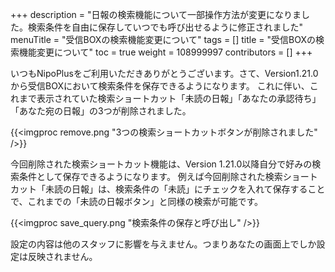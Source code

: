 +++
description = "日報の検索機能について一部操作方法が変更になりました。検索条件を自由に保存していつでも呼び出せるように修正されました"
menuTitle = "受信BOXの検索機能変更について"
tags = []
title = "受信BOXの検索機能変更について"
toc = true
weight = 108999997
contributors = []
+++

いつもNipoPlusをご利用いただきありがとうございます。さて、Version1.21.0から受信BOXにおいて検索条件を保存できるようになります。
これに伴い、これまで表示されていた検索ショートカット「未読の日報」「あなたの承認待ち」「あなた宛の日報」の3つが削除されました。

{{<imgproc remove.png "3つの検索ショートカットボタンが削除されました" />}}

今回削除された検索ショートカット機能は、Version 1.21.0以降自分で好みの検索条件として保存できるようになります。
例えば今回削除された検索ショートカット「未読の日報」は、検索条件の「未読」にチェックを入れて保存することで、これまでの「未読の日報ボタン」と同様の検索が可能です。

{{<imgproc save_query.png "検索条件の保存と呼び出し" />}}

設定の内容は他のスタッフに影響を与えません。つまりあなたの画面上でしか設定は反映されません。
